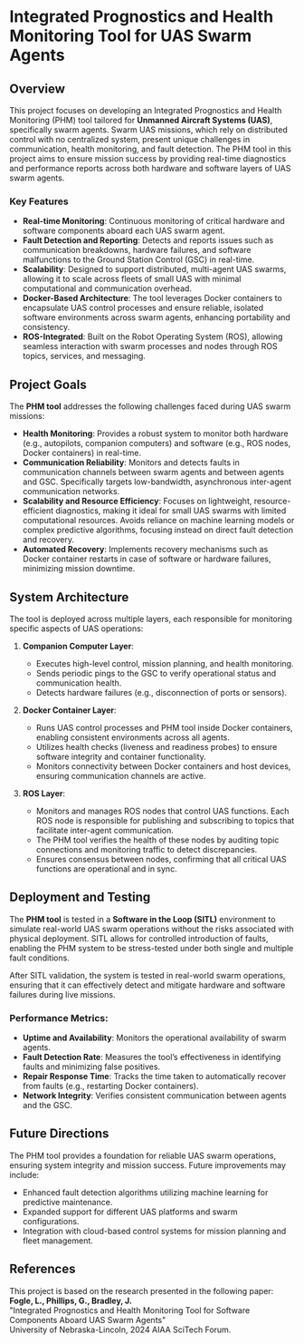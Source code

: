 # Integrated Prognostics and Health Monitoring Tool for UAS Swarm Agents

## Overview

This project focuses on developing an Integrated Prognostics and Health Monitoring (PHM) tool tailored for **Unmanned Aircraft Systems (UAS)**, specifically swarm agents. Swarm UAS missions, which rely on distributed control with no centralized system, present unique challenges in communication, health monitoring, and fault detection. The PHM tool in this project aims to ensure mission success by providing real-time diagnostics and performance reports across both hardware and software layers of UAS swarm agents.

### Key Features

- **Real-time Monitoring**: Continuous monitoring of critical hardware and software components aboard each UAS swarm agent.
- **Fault Detection and Reporting**: Detects and reports issues such as communication breakdowns, hardware failures, and software malfunctions to the Ground Station Control (GSC) in real-time.
- **Scalability**: Designed to support distributed, multi-agent UAS swarms, allowing it to scale across fleets of small UAS with minimal computational and communication overhead.
- **Docker-Based Architecture**: The tool leverages Docker containers to encapsulate UAS control processes and ensure reliable, isolated software environments across swarm agents, enhancing portability and consistency.
- **ROS-Integrated**: Built on the Robot Operating System (ROS), allowing seamless interaction with swarm processes and nodes through ROS topics, services, and messaging.

## Project Goals

The **PHM tool** addresses the following challenges faced during UAS swarm missions:

- **Health Monitoring**: Provides a robust system to monitor both hardware (e.g., autopilots, companion computers) and software (e.g., ROS nodes, Docker containers) in real-time.
- **Communication Reliability**: Monitors and detects faults in communication channels between swarm agents and between agents and GSC. Specifically targets low-bandwidth, asynchronous inter-agent communication networks.
- **Scalability and Resource Efficiency**: Focuses on lightweight, resource-efficient diagnostics, making it ideal for small UAS swarms with limited computational resources. Avoids reliance on machine learning models or complex predictive algorithms, focusing instead on direct fault detection and recovery.
- **Automated Recovery**: Implements recovery mechanisms such as Docker container restarts in case of software or hardware failures, minimizing mission downtime.

## System Architecture

The tool is deployed across multiple layers, each responsible for monitoring specific aspects of UAS operations:

1. **Companion Computer Layer**:
   - Executes high-level control, mission planning, and health monitoring.
   - Sends periodic pings to the GSC to verify operational status and communication health.
   - Detects hardware failures (e.g., disconnection of ports or sensors).

2. **Docker Container Layer**:
   - Runs UAS control processes and PHM tool inside Docker containers, enabling consistent environments across all agents.
   - Utilizes health checks (liveness and readiness probes) to ensure software integrity and container functionality.
   - Monitors connectivity between Docker containers and host devices, ensuring communication channels are active.

3. **ROS Layer**:
   - Monitors and manages ROS nodes that control UAS functions. Each ROS node is responsible for publishing and subscribing to topics that facilitate inter-agent communication.
   - The PHM tool verifies the health of these nodes by auditing topic connections and monitoring traffic to detect discrepancies.
   - Ensures consensus between nodes, confirming that all critical UAS functions are operational and in sync.

## Deployment and Testing

The **PHM tool** is tested in a **Software in the Loop (SITL)** environment to simulate real-world UAS swarm operations without the risks associated with physical deployment. SITL allows for controlled introduction of faults, enabling the PHM system to be stress-tested under both single and multiple fault conditions.

After SITL validation, the system is tested in real-world swarm operations, ensuring that it can effectively detect and mitigate hardware and software failures during live missions.

### Performance Metrics:
- **Uptime and Availability**: Monitors the operational availability of swarm agents.
- **Fault Detection Rate**: Measures the tool’s effectiveness in identifying faults and minimizing false positives.
- **Repair Response Time**: Tracks the time taken to automatically recover from faults (e.g., restarting Docker containers).
- **Network Integrity**: Verifies consistent communication between agents and the GSC.

## Future Directions

The PHM tool provides a foundation for reliable UAS swarm operations, ensuring system integrity and mission success. Future improvements may include:
- Enhanced fault detection algorithms utilizing machine learning for predictive maintenance.
- Expanded support for different UAS platforms and swarm configurations.
- Integration with cloud-based control systems for mission planning and fleet management.

## References

This project is based on the research presented in the following paper:  
**Fogle, L., Phillips, G., Bradley, J.**  
"Integrated Prognostics and Health Monitoring Tool for Software Components Aboard UAS Swarm Agents"  
University of Nebraska-Lincoln, 2024 AIAA SciTech Forum.

